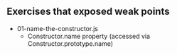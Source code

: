 ## Exercises that exposed weak points
- 01-name-the-constructor.js
  - Constructor.name property (accessed via Constructor.prototype.name)